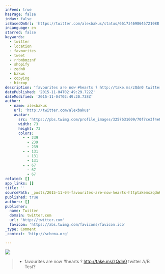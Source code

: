 ```yaml
---
inFeed: true
hasPage: false
inNav: false
isBasedOnUrl: 'https://twitter.com/alexbakus/status/661734698645721088'
inLanguage: en
starred: false
keywords:
  - twitter
  - location
  - favourites
  - tweet
  - rrbmbmzznf
  - shopify
  - zqdn0
  - bakus
  - copying
  - hiccup
description: 'favourites are now #hearts ? http://take.ms/zQdn0 twitter A/B Test?'
datePublished: '2015-11-04T02:49:29.722Z'
dateModified: '2015-11-04T02:49:20.738Z'
author:
  - name: alexbakus
    url: 'http://twitter.com/alexbakus'
    avatar:
      src: 'https://pbs.twimg.com/profile_images/3257631609/70f7ce3f4e8a8f3cec3e557e5f8ceb47_bigger.jpeg'
      width: 73
      height: 73
      colors:
        - - 239
          - 239
          - 239
        - - 131
          - 131
          - 131
        - - 67
          - 67
          - 67
related: []
app_links: []
title: ''
sourcePath: _posts/2015-11-04-favourites-are-now-hearts-httptakemszqdn0-twitter-a.md
published: true
authors: []
publisher:
  name: Twitter
  domain: twitter.com
  url: 'http://twitter.com'
  favicon: 'https://abs.twimg.com/favicons/favicon.ico'
_type: Comment
_context: 'http://schema.org'

---
```

![](https://the-grid-user-content.s3-us-west-2.amazonaws.com/190b4e17-c7fd-4622-8e4e-c875e46e4a14.png)

> * favourites are now \#hearts ? http://take.ms/zQdn0 twitter A/B Test?